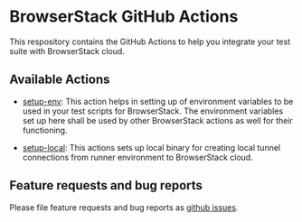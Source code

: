 # BrowserStack GitHub Actions

This respository contains the GitHub Actions to help you integrate your test suite with BrowserStack cloud.

## Available Actions
* [setup-env](./setup-env): This action helps in setting up of environment variables to be used in your test scripts for BrowserStack. The environment variables set up here shall be used by other BrowserStack actions as well for their functioning.
  
* [setup-local](./setup-local): This actions sets up local binary for creating local tunnel connections from runner environment to BrowserStack cloud.

## Feature requests and bug reports
Please file feature requests and bug reports as [github issues](https://github.com/browserstack/github-actions/issues).